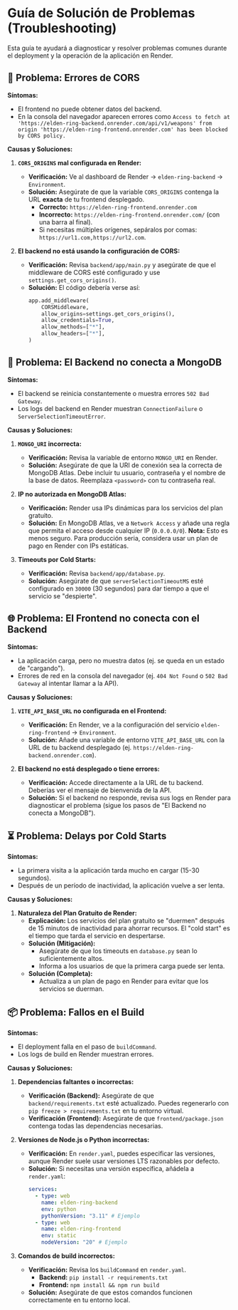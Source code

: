 # Guía de Solución de Problemas (Troubleshooting)

Esta guía te ayudará a diagnosticar y resolver problemas comunes durante el deployment y la operación de la aplicación en Render.

## 🚨 Problema: Errores de CORS

**Síntomas:**
- El frontend no puede obtener datos del backend.
- En la consola del navegador aparecen errores como `Access to fetch at 'https://elden-ring-backend.onrender.com/api/v1/weapons' from origin 'https://elden-ring-frontend.onrender.com' has been blocked by CORS policy.`

**Causas y Soluciones:**

1.  **`CORS_ORIGINS` mal configurada en Render:**
    - **Verificación:** Ve al dashboard de Render -> `elden-ring-backend` -> `Environment`.
    - **Solución:** Asegúrate de que la variable `CORS_ORIGINS` contenga la URL **exacta** de tu frontend desplegado. 
      - **Correcto:** `https://elden-ring-frontend.onrender.com`
      - **Incorrecto:** `https://elden-ring-frontend.onrender.com/` (con una barra al final).
      - Si necesitas múltiples orígenes, sepáralos por comas: `https://url1.com,https://url2.com`.

2.  **El backend no está usando la configuración de CORS:**
    - **Verificación:** Revisa `backend/app/main.py` y asegúrate de que el middleware de CORS esté configurado y use `settings.get_cors_origins()`.
    - **Solución:** El código debería verse así:
      ```python
      app.add_middleware(
          CORSMiddleware,
          allow_origins=settings.get_cors_origins(),
          allow_credentials=True,
          allow_methods=["*"],
          allow_headers=["*"],
      )
      ```

## 🔌 Problema: El Backend no conecta a MongoDB

**Síntomas:**
- El backend se reinicia constantemente o muestra errores `502 Bad Gateway`.
- Los logs del backend en Render muestran `ConnectionFailure` o `ServerSelectionTimeoutError`.

**Causas y Soluciones:**

1.  **`MONGO_URI` incorrecta:**
    - **Verificación:** Revisa la variable de entorno `MONGO_URI` en Render.
    - **Solución:** Asegúrate de que la URI de conexión sea la correcta de MongoDB Atlas. Debe incluir tu usuario, contraseña y el nombre de la base de datos. Reemplaza `<password>` con tu contraseña real.

2.  **IP no autorizada en MongoDB Atlas:**
    - **Verificación:** Render usa IPs dinámicas para los servicios del plan gratuito.
    - **Solución:** En MongoDB Atlas, ve a `Network Access` y añade una regla que permita el acceso desde cualquier IP (`0.0.0.0/0`). **Nota:** Esto es menos seguro. Para producción seria, considera usar un plan de pago en Render con IPs estáticas.

3.  **Timeouts por Cold Starts:**
    - **Verificación:** Revisa `backend/app/database.py`.
    - **Solución:** Asegúrate de que `serverSelectionTimeoutMS` esté configurado en `30000` (30 segundos) para dar tiempo a que el servicio se "despierte".

## 🌐 Problema: El Frontend no conecta con el Backend

**Síntomas:**
- La aplicación carga, pero no muestra datos (ej. se queda en un estado de "cargando").
- Errores de red en la consola del navegador (ej. `404 Not Found` o `502 Bad Gateway` al intentar llamar a la API).

**Causas y Soluciones:**

1.  **`VITE_API_BASE_URL` no configurada en el Frontend:**
    - **Verificación:** En Render, ve a la configuración del servicio `elden-ring-frontend` -> `Environment`.
    - **Solución:** Añade una variable de entorno `VITE_API_BASE_URL` con la URL de tu backend desplegado (ej. `https://elden-ring-backend.onrender.com`).

2.  **El backend no está desplegado o tiene errores:**
    - **Verificación:** Accede directamente a la URL de tu backend. Deberías ver el mensaje de bienvenida de la API.
    - **Solución:** Si el backend no responde, revisa sus logs en Render para diagnosticar el problema (sigue los pasos de "El Backend no conecta a MongoDB").

## ⏳ Problema: Delays por Cold Starts

**Síntomas:**
- La primera visita a la aplicación tarda mucho en cargar (15-30 segundos).
- Después de un período de inactividad, la aplicación vuelve a ser lenta.

**Causas y Soluciones:**

1.  **Naturaleza del Plan Gratuito de Render:**
    - **Explicación:** Los servicios del plan gratuito se "duermen" después de 15 minutos de inactividad para ahorrar recursos. El "cold start" es el tiempo que tarda el servicio en despertarse.
    - **Solución (Mitigación):**
      - Asegúrate de que los timeouts en `database.py` sean lo suficientemente altos.
      - Informa a los usuarios de que la primera carga puede ser lenta.
    - **Solución (Completa):**
      - Actualiza a un plan de pago en Render para evitar que los servicios se duerman.

## 📦 Problema: Fallos en el Build

**Síntomas:**
- El deployment falla en el paso de `buildCommand`.
- Los logs de build en Render muestran errores.

**Causas y Soluciones:**

1.  **Dependencias faltantes o incorrectas:**
    - **Verificación (Backend):** Asegúrate de que `backend/requirements.txt` esté actualizado. Puedes regenerarlo con `pip freeze > requirements.txt` en tu entorno virtual.
    - **Verificación (Frontend):** Asegúrate de que `frontend/package.json` contenga todas las dependencias necesarias.

2.  **Versiones de Node.js o Python incorrectas:**
    - **Verificación:** En `render.yaml`, puedes especificar las versiones, aunque Render suele usar versiones LTS razonables por defecto.
    - **Solución:** Si necesitas una versión específica, añádela a `render.yaml`:
      ```yaml
      services:
        - type: web
          name: elden-ring-backend
          env: python
          pythonVersion: "3.11" # Ejemplo
        - type: web
          name: elden-ring-frontend
          env: static
          nodeVersion: "20" # Ejemplo
      ```

3.  **Comandos de build incorrectos:**
    - **Verificación:** Revisa los `buildCommand` en `render.yaml`.
      - **Backend:** `pip install -r requirements.txt`
      - **Frontend:** `npm install && npm run build`
    - **Solución:** Asegúrate de que estos comandos funcionen correctamente en tu entorno local.
